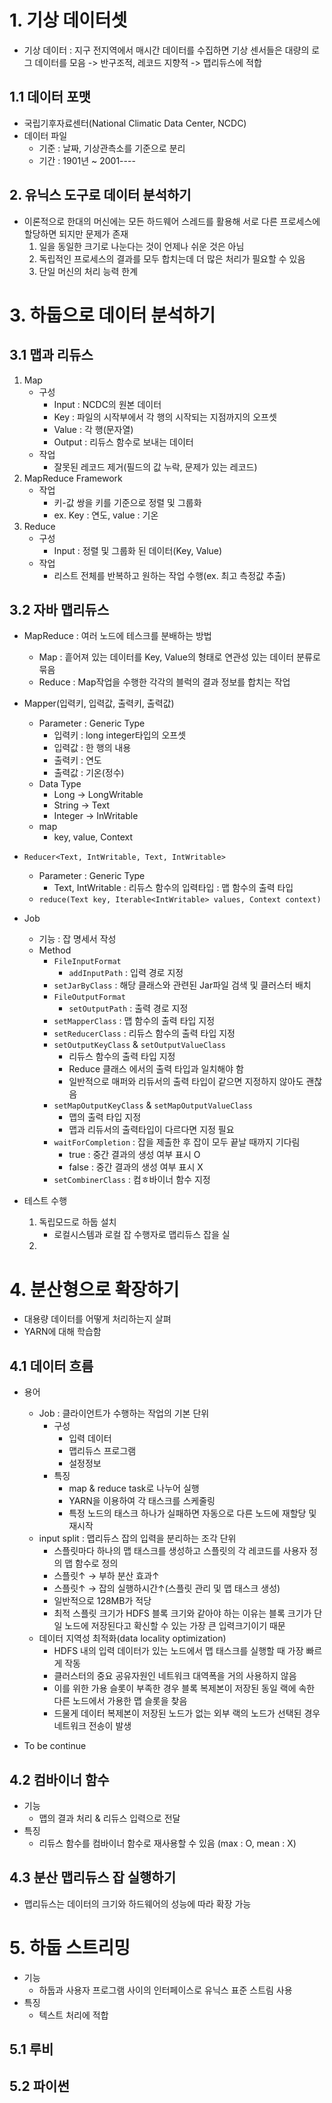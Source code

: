 #  1. 기상 데이터셋
- 기상 데이터 : 지구 전지역에서 매시간 데이터를 수집하면 기상 센서들은 대량의 로그 데이터를 모음 -> 반구조적, 레코드 지향적
    -> 맵리듀스에 적합
## 1.1 데이터 포맷
- 국립기후자료센터(National Climatic Data Center, NCDC)
- 데이터 파일
    - 기준 : 날짜, 기상관측소를 기준으로 분리
    - 기간 : 1901년 ~ 2001----

## 2. 유닉스 도구로 데이터 분석하기
- 이론적으로 한대의 머신에는 모든 하드웨어 스레드를 활용해 서로 다른 프로세스에 할당하면 되지만 문제가 존재
    1. 일을 동일한 크기로 나눈다는 것이 언제나 쉬운 것은 아님
    2. 독립적인 프로세스의 결과를 모두 합치는데 더 많은 처리가 필요할 수 있음
    3. 단일 머신의 처리 능력 한계

#  3. 하둡으로 데이터 분석하기
## 3.1 맵과 리듀스
1. Map
    - 구성
        - Input : NCDC의 원본 데이터
        - Key : 파일의 시작부에서 각 행의 시작되는 지점까지의 오프셋
        - Value : 각 행(문자열)
        - Output : 리듀스 함수로 보내는 데이터
    - 작업
        - 잘못된 레코드 제거(필드의 값 누락, 문제가 있는 레코드)
2. MapReduce Framework
    - 작업
        - 키-값 쌍을 키를 기준으로 정렬 및 그룹화
        - ex. Key : 연도, value : 기온
3. Reduce
    - 구성
        - Input : 정렬 및 그룹화 된 데이터(Key, Value)
    - 작업
        - 리스트 전체를 반복하고 원하는 작업 수행(ex. 최고 측정값 추출)

## 3.2 자바 맵리듀스
- MapReduce : 여러 노드에 테스크를 분배하는 방법
    - Map : 흩어져 있는 데이터를 Key, Value의 형태로 연관성 있는 데이터 분류로 묶음
    - Reduce : Map작업을 수행한 각각의 블럭의 결과 정보를 합치는 작업
- Mapper(입력키, 입력값, 출력키, 출력값)
    - Parameter : Generic Type
        - 입력키 : long integer타입의 오프셋
        - 입력값 : 한 행의 내용
        - 출력키 : 연도
        - 출력값 : 기온(정수)
    - Data Type
        - Long    -> LongWritable
        - String  -> Text
        - Integer -> InWritable
    - map
        - key, value, Context
- `Reducer<Text, IntWritable, Text, IntWritable>`
    - Parameter : Generic Type
        - Text, IntWritable : 리듀스 함수의 입력타입 : 맵 함수의 출력 타입
    - `reduce(Text key, Iterable<IntWritable> values, Context context)`

- Job
    - 기능 : 잡 명세서 작성
    - Method
        - `FileInputFormat`
            - `addInputPath` : 입력 경로 지정
        - `setJarByClass` : 해당 클래스와 관련된 Jar파일 검색 및  클러스터 배치
        - `FileOutputFormat`
            - `setOutputPath` : 출력 경로 지정
        - `setMapperClass` : 맵 함수의 출력 타입 지정
        - `setReducerClass` : 리듀스 함수의 출력 타입 지정
        - `setOutputKeyClass` & `setOutputValueClass`
            - 리듀스 함수의 출력 타입 지정
            - Reduce 클래스 에서의 출력 타입과 일치해야 함
            - 일반적으로 매퍼와 리듀서의 출력 타입이 같으면 지정하지 않아도 괜찮음
        - `setMapOutputKeyClass` & `setMapOutputValueClass`
            - 맵의 출력 타입 지정
            - 맵과 리듀서의 출력타입이 다르다면 지정 필요
        - `waitForCompletion` : 잡을 제출한 후 잡이 모두 끝날 때까지 기다림
            - true : 중간 결과의 생성 여부 표시 O
            - false : 중간 결과의 생성 여부 표시 X
        - `setCombinerClass` : 컴ㅎ바이너 함수 지정
- 테스트 수행
    1. 독립모드로 하둡 설치
        - 로컬시스템과 로컬 잡 수행자로 맵리듀스 잡을 실
    2. 


# 4. 분산형으로 확장하기
- 대용량 데이터를 어떻게 처리하는지 살펴
- YARN에 대해 학습함
## 4.1 데이터 흐름
- 용어
    - Job : 클라이언트가 수행하는 작업의 기본 단위
        - 구성
            - 입력 데이터
            - 맵리듀스 프로그램
            - 설정정보
        - 특징
            - map & reduce task로 나누어 실행
            - YARN을 이용하여 각 태스크를 스케줄링
            - 특정 노드의 태스크 하나가 실패하면 자동으로 다른 노드에 재할당 및 재시작
    - input split : 맵리듀스 잡의 입력을 분리하는 조각 단위
        - 스플릿마다 하나의 맵 태스크를 생성하고 스플릿의 각 레코드를 사용자 정의 맵 함수로 정의
        - 스플릿↑ → 부하 분산 효과↑
        - 스플릿↑ → 잡의 실행하시간↑(스플릿 관리 및 맵 태스크 생성)
        - 일반적으로 128MB가 적당
        - 최적 스플릿 크기가 HDFS 블록 크기와 같아야 하는 이유는 블록 크기가 단일 노드에 저장된다고 확신할 수 있는 가장 큰 입력크기이기 때문
    - 데이터 지역성 최적화(data locality optimization)
        - HDFS 내의 입력 데이터가 있는 노드에서 맵 태스크를 실행할 때 가장 빠르게 작동
        - 클러스터의 중요 공유자원인 네트워크 대역폭을 거의 사용하지 않음
        - 이를 위한 가용 슬롯이 부족한 경우 블록 복제본이 저장된 동일 랙에 속한 다른 노드에서 가용한 맵 슬롯을 찾음
        - 드물게 데이터 복제본이 저장된 노드가 없는 외부 랙의 노드가 선택된 경우 네트워크 전송이 발생


- To be continue

## 4.2 컴바이너 함수
- 기능
    - 맵의 결과 처리 & 리듀스 입력으로 전달
- 특징
    - 리듀스 함수를 컴바이너 함수로 재사용할 수 있음 (max : O, mean : X)

## 4.3 분산 맵리듀스 잡 실행하기
- 맵리듀스는 데이터의 크기와 하드웨어의 성능에 따라 확장 가능

# 5. 하둡 스트리밍
- 기능
    - 하둡과 사용자 프로그램 사이의 인터페이스로 유닉스 표준 스트림 사용
- 특징
    - 텍스트 처리에 적합
## 5.1 루비
## 5.2 파이썬
